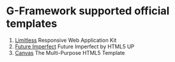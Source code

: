 # G-Framework supported official templates

1. [Limitless](https://github.com/Acepmon/g-framework-limitless)
Responsive Web Application Kit
2. [Future Imperfect](https://github.com/Acepmon/g-framework-future-imperfect)
Future Imperfect by HTML5 UP
3. [Canvas](https://github.com/Acepmon/g-framework-canvas)
The Multi-Purpose HTML5 Template
